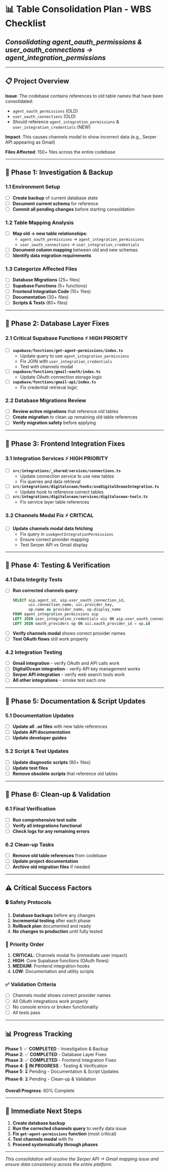 # 📊 **Table Consolidation Plan - WBS Checklist**
## *Consolidating agent_oauth_permissions & user_oauth_connections → agent_integration_permissions*

---

## 📋 **Project Overview**

**Issue**: The codebase contains references to old table names that have been consolidated:
- `agent_oauth_permissions` (OLD) 
- `user_oauth_connections` (OLD)
- Should reference `agent_integration_permissions` & `user_integration_credentials` (NEW)

**Impact**: This causes channels modal to show incorrect data (e.g., Serper API appearing as Gmail)

**Files Affected**: 150+ files across the entire codebase

---

## 🎯 **Phase 1: Investigation & Backup**

### **1.1 Environment Setup**
- [ ] **Create backup** of current database state
- [ ] **Document current schema** for reference
- [ ] **Commit all pending changes** before starting consolidation

### **1.2 Table Mapping Analysis**  
- [ ] **Map old → new table relationships**:
  - `agent_oauth_permissions` → `agent_integration_permissions`
  - `user_oauth_connections` → `user_integration_credentials`
- [ ] **Document column mapping** between old and new schemas
- [ ] **Identify data migration requirements**

### **1.3 Categorize Affected Files**
- [ ] **Database Migrations** (25+ files)
- [ ] **Supabase Functions** (5+ functions)  
- [ ] **Frontend Integration Code** (10+ files)
- [ ] **Documentation** (30+ files)
- [ ] **Scripts & Tests** (80+ files)

---

## 🎯 **Phase 2: Database Layer Fixes**

### **2.1 Critical Supabase Functions** ⚡ HIGH PRIORITY
- [ ] **`supabase/functions/get-agent-permissions/index.ts`**
  - Update query to use `agent_integration_permissions`
  - Fix JOIN with `user_integration_credentials`
  - Test with channels modal
- [ ] **`supabase/functions/gmail-oauth/index.ts`**
  - Update OAuth connection storage logic
- [ ] **`supabase/functions/gmail-api/index.ts`**
  - Fix credential retrieval logic

### **2.2 Database Migrations Review**
- [ ] **Review active migrations** that reference old tables
- [ ] **Create migration** to clean up remaining old table references
- [ ] **Verify migration safety** before applying

---

## 🎯 **Phase 3: Frontend Integration Fixes**

### **3.1 Integration Services** ⚡ HIGH PRIORITY  
- [ ] **`src/integrations/_shared/services/connections.ts`**
  - Update connection service to use new tables
  - Fix queries and data retrieval
- [ ] **`src/integrations/digitalocean/hooks/useDigitalOceanIntegration.ts`**
  - Update hook to reference correct tables
- [ ] **`src/integrations/digitalocean/services/digitalocean-tools.ts`**
  - Fix service layer table references

### **3.2 Channels Modal Fix** ⚡ CRITICAL
- [ ] **Update channels modal data fetching**
  - Fix query in `useAgentIntegrationPermissions`
  - Ensure correct provider mapping
  - Test Serper API vs Gmail display

---

## 🎯 **Phase 4: Testing & Verification**

### **4.1 Data Integrity Tests**
- [ ] **Run corrected channels query**:
  ```sql
  SELECT aip.agent_id, aip.user_oauth_connection_id, 
         uic.connection_name, uic.provider_key,
         op.name as provider_name, op.display_name
  FROM agent_integration_permissions aip
  LEFT JOIN user_integration_credentials uic ON aip.user_oauth_connection_id = uic.id  
  LEFT JOIN oauth_providers op ON uic.oauth_provider_id = op.id
  ```
- [ ] **Verify channels modal** shows correct provider names
- [ ] **Test OAuth flows** still work properly

### **4.2 Integration Testing**
- [ ] **Gmail integration** - verify OAuth and API calls work
- [ ] **DigitalOcean integration** - verify API key management works  
- [ ] **Serper API integration** - verify web search tools work
- [ ] **All other integrations** - smoke test each one

---

## 🎯 **Phase 5: Documentation & Script Updates**

### **5.1 Documentation Updates** 
- [ ] **Update all `.md` files** with new table references
- [ ] **Update API documentation** 
- [ ] **Update developer guides**

### **5.2 Script & Test Updates**
- [ ] **Update diagnostic scripts** (80+ files)
- [ ] **Update test files**
- [ ] **Remove obsolete scripts** that reference old tables

---

## 🎯 **Phase 6: Clean-up & Validation**

### **6.1 Final Verification**
- [ ] **Run comprehensive test suite**
- [ ] **Verify all integrations functional** 
- [ ] **Check logs for any remaining errors**

### **6.2 Clean-up Tasks**
- [ ] **Remove old table references** from codebase
- [ ] **Update project documentation**
- [ ] **Archive old migration files** if needed

---

## ⚠️ **Critical Success Factors**

### **🔒 Safety Protocols**
1. **Database backups** before any changes
2. **Incremental testing** after each phase
3. **Rollback plan** documented and ready
4. **No changes to production** until fully tested

### **🎯 Priority Order**
1. **CRITICAL**: Channels modal fix (immediate user impact)
2. **HIGH**: Core Supabase functions (OAuth flows)  
3. **MEDIUM**: Frontend integration hooks
4. **LOW**: Documentation and utility scripts

### **✅ Validation Criteria**
- [ ] Channels modal shows correct provider names
- [ ] All OAuth integrations work properly
- [ ] No console errors or broken functionality
- [ ] All tests pass

---

## 📊 **Progress Tracking**

**Phase 1**: ✅ **COMPLETED** - Investigation & Backup  
**Phase 2**: ✅ **COMPLETED** - Database Layer Fixes  
**Phase 3**: ✅ **COMPLETED** - Frontend Integration Fixes  
**Phase 4**: 🔄 **IN PROGRESS** - Testing & Verification  
**Phase 5**: ⏳ Pending - Documentation & Script Updates  
**Phase 6**: ⏳ Pending - Clean-up & Validation  

**Overall Progress**: 60% Complete

---

## 🚨 **Immediate Next Steps**

1. **Create database backup**
2. **Run the corrected channels query** to verify data issue
3. **Fix `get-agent-permissions` function** (most critical)
4. **Test channels modal** with fix
5. **Proceed systematically through phases**

---

*This consolidation will resolve the Serper API → Gmail mapping issue and ensure data consistency across the entire platform.*
